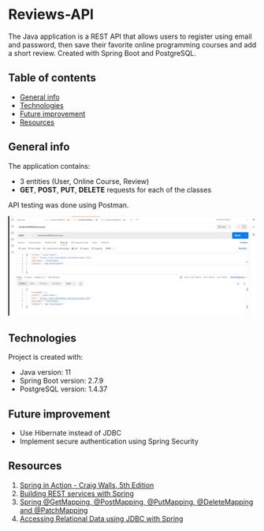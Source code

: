 # Reviews-API

The Java application is a REST API that allows users to register using email and password, then save their favorite online programming courses and add a short review. 
Created with Spring Boot and PostgreSQL. 

## Table of contents
* [General info](#general-info)
* [Technologies](#technologies)
* [Future improvement](#future-improvement)
* [Resources](#resources) 


## General info 

The application contains: 
* 3 entities (User, Online Course, Review) 
* <b>GET</b>, <b>POST</b>, <b>PUT</b>, <b>DELETE</b> requests for each of the classes 

API testing was done using Postman. 


![Postman screenshot](src/main/resources/static/Postman-screenshot.png)


## Technologies 
Project is created with: 
* Java version: 11 
* Spring Boot version: 2.7.9
* PostgreSQL version: 1.4.37 

## Future improvement 
* Use Hibernate instead of JDBC 
* Implement secure authentication using Spring Security 



## Resources 
1. [Spring in Action - Craig Walls, 5th Edition](https://www.manning.com/books/spring-in-action-fifth-edition) 
2. [Building REST services with Spring](https://spring.io/guides/tutorials/rest/) 
3. [Spring @GetMapping, @PostMapping, @PutMapping, @DeleteMapping and @PatchMapping](https://www.javaguides.net/2018/11/spring-getmapping-postmapping-putmapping-deletemapping-patchmapping.html)
4. [Accessing Relational Data using JDBC with Spring](https://spring.io/guides/gs/relational-data-access/)


